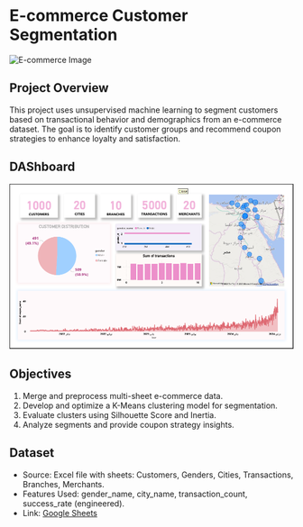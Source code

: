 # E-commerce Customer Segmentation

![E-commerce Image](https://img.freepik.com/free-vector/online-shopping-concept-illustration_114360-1726.jpg?w=740&t=st=1699999999~exp=1699999999~hmac=examplehash)

## Project Overview
This project uses unsupervised machine learning to segment customers based on transactional behavior and demographics from an e-commerce dataset. The goal is to identify customer groups and recommend coupon strategies to enhance loyalty and satisfaction.

## DAShboard

![dashboard](https://github.com/HagerMustafaa/E-commerce-Analysis/blob/main/Screenshot%202025-03-08%20210104.png?raw=true)

## Objectives
1. Merge and preprocess multi-sheet e-commerce data.
2. Develop and optimize a K-Means clustering model for segmentation.
3. Evaluate clusters using Silhouette Score and Inertia.
4. Analyze segments and provide coupon strategy insights.

## Dataset
- Source: Excel file with sheets: Customers, Genders, Cities, Transactions, Branches, Merchants.
- Features Used: gender_name, city_name, transaction_count, success_rate (engineered).
- Link: [Google Sheets](https://docs.google.com/spreadsheets/d/17InG_LsMO_Nf9Ipj0IaNbgusg-r0YZwaeAmalqi5kaw/edit?gid=1874507834#gid=1874507834)
